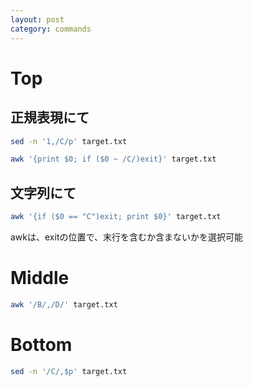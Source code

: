 ```yaml
---
layout: post
category: commands
---
```


# Top

## 正規表現にて

```sh
sed -n '1,/C/p' target.txt
```

```sh
awk '{print $0; if ($0 ~ /C/)exit}' target.txt
```

## 文字列にて

```sh
awk '{if ($0 == "C")exit; print $0}' target.txt
```
awkは、exitの位置で、末行を含むか含まないかを選択可能

# Middle

```sh
awk '/B/,/D/' target.txt
```

# Bottom

```sh
sed -n '/C/,$p' target.txt
```